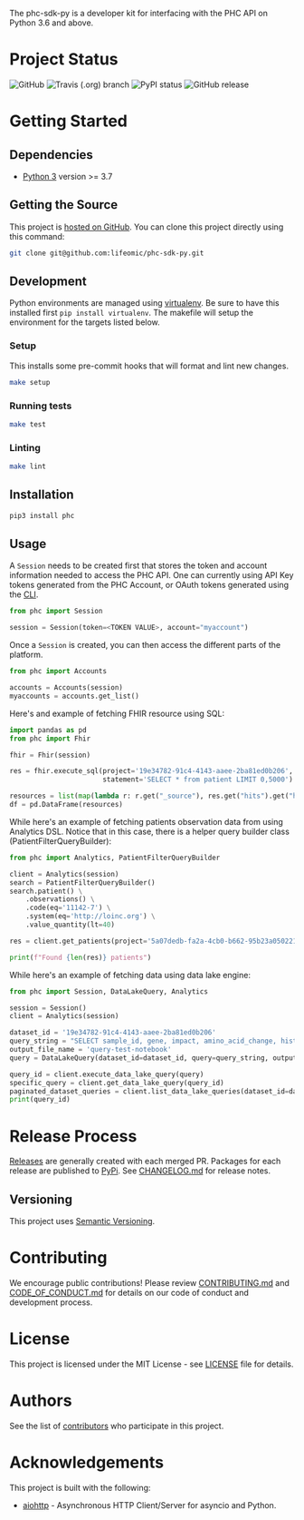 The phc-sdk-py is a developer kit for interfacing with the PHC API on Python 3.6 and above.

# Project Status

![GitHub](https://img.shields.io/github/license/lifeomic/phc-sdk-py.svg?style=for-the-badge)
![Travis (.org) branch](https://img.shields.io/travis/lifeomic/phc-sdk-py/master.svg?style=for-the-badge)
![PyPI status](https://img.shields.io/pypi/status/phc.svg?style=for-the-badge)
![GitHub release](https://img.shields.io/github/release/lifeomic/phc-sdk-py.svg?style=for-the-badge)

# Getting Started

## Dependencies

* [Python 3](https://www.python.org/download/releases/3.0/) version >= 3.7

## Getting the Source

This project is [hosted on GitHub](https://github.com/lifeomic/phc-sdk-py). You can clone this project directly using this command:

```bash
git clone git@github.com:lifeomic/phc-sdk-py.git
```

## Development

Python environments are managed using [virtualenv](https://virtualenv.pypa.io/en/latest/).  Be sure to have this installed first `pip install virtualenv`.  The makefile will setup the environment for the targets listed below.


### Setup

This installs some pre-commit hooks that will format and lint new changes.

```bash
make setup
```

### Running tests

```bash
make test
```

### Linting

```bash
make lint
```

## Installation

```bash
pip3 install phc
```
## Usage

A `Session` needs to be created first that stores the token and account information needed to access the PHC API.  One can currently using API Key tokens generated from the PHC Account, or OAuth tokens generated using the [CLI](https://github.com/lifeomic/cli).

```python
from phc import Session

session = Session(token=<TOKEN VALUE>, account="myaccount")
```

Once a `Session` is created, you can then access the different parts of the platform.

```python
from phc import Accounts

accounts = Accounts(session)
myaccounts = accounts.get_list()
```

Here's and example of fetching FHIR resource using SQL:
```python
import pandas as pd
from phc import Fhir

fhir = Fhir(session)

res = fhir.execute_sql(project='19e34782-91c4-4143-aaee-2ba81ed0b206',
                       statement='SELECT * from patient LIMIT 0,5000')

resources = list(map(lambda r: r.get("_source"), res.get("hits").get("hits")))
df = pd.DataFrame(resources)
```

While here's an example of fetching patients observation data from using Analytics DSL. Notice that in this case, there is a helper query builder class (PatientFilterQueryBuilder):

```python
from phc import Analytics, PatientFilterQueryBuilder

client = Analytics(session)
search = PatientFilterQueryBuilder()
search.patient() \
    .observations() \
    .code(eq='11142-7') \
    .system(eq='http://loinc.org') \
    .value_quantity(lt=40)

res = client.get_patients(project='5a07dedb-fa2a-4cb0-b662-95b23a050221', query_builder=search)

print(f"Found {len(res)} patients")

```

While here's an example of fetching data using data lake engine:

```python
from phc import Session, DataLakeQuery, Analytics

session = Session()
client = Analytics(session)

dataset_id = '19e34782-91c4-4143-aaee-2ba81ed0b206'
query_string = "SELECT sample_id, gene, impact, amino_acid_change, histology FROM variant WHERE tumor_site='breast'"
output_file_name = 'query-test-notebook'
query = DataLakeQuery(dataset_id=dataset_id, query=query_string, output_file_name=output_file_name)

query_id = client.execute_data_lake_query(query)
specific_query = client.get_data_lake_query(query_id)
paginated_dataset_queries = client.list_data_lake_queries(dataset_id=dataset_id)
print(query_id)
```

# Release Process

[Releases](https://github.com/lifeomic/phc-sdk-py/releases) are generally created with each merged PR. Packages for each release are published to [PyPi](https://pypi.org/project/phc/). See [CHANGELOG.md](CHANGELOG.md) for release notes.

## Versioning

This project uses [Semantic Versioning](http://semver.org/).


# Contributing

We encourage public contributions! Please review [CONTRIBUTING.md](CONTRIBUTING.md) and [CODE_OF_CONDUCT.md](CODE_OF_CONDUCT.md) for details on our code of conduct and development process.


# License

This project is licensed under the MIT License - see [LICENSE](LICENSE) file for details.


# Authors

See the list of [contributors](https://github.com/lifeomic/cli/contributors) who participate in this project.


# Acknowledgements

This project is built with the following:

* [aiohttp](https://aiohttp.readthedocs.io/en/stable/) - Asynchronous HTTP Client/Server for asyncio and Python.
